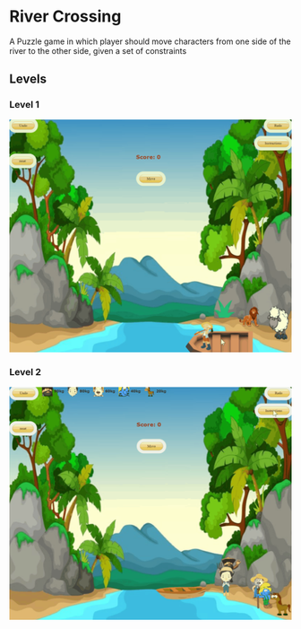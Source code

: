 # River Crossing
A Puzzle game in which player should move characters from one side of the river to the other side, given a set of constraints
## Levels
### Level 1
![](./readme-assets/level_1.gif)
### Level 2
![](./readme-assets/level_2.gif)